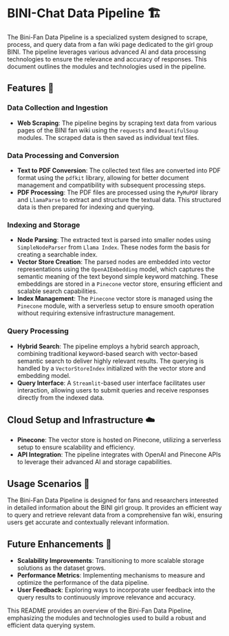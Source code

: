 # BINI-Chat Data Pipeline 🏗️

The Bini-Fan Data Pipeline is a specialized system designed to scrape, process, and query data from a fan wiki page dedicated to the girl group BINI. The pipeline leverages various advanced AI and data processing technologies to ensure the relevance and accuracy of responses. This document outlines the modules and technologies used in the pipeline.

## Features 🌟

### Data Collection and Ingestion

- **Web Scraping**: The pipeline begins by scraping text data from various pages of the BINI fan wiki using the `requests` and `BeautifulSoup` modules. The scraped data is then saved as individual text files.

### Data Processing and Conversion

- **Text to PDF Conversion**: The collected text files are converted into PDF format using the `pdfkit` library, allowing for better document management and compatibility with subsequent processing steps.
- **PDF Processing**: The PDF files are processed using the `PyMuPDF` library and `LlamaParse` to extract and structure the textual data. This structured data is then prepared for indexing and querying.

### Indexing and Storage

- **Node Parsing**: The extracted text is parsed into smaller nodes using `SimpleNodeParser` from `Llama Index`. These nodes form the basis for creating a searchable index.
- **Vector Store Creation**: The parsed nodes are embedded into vector representations using the `OpenAIEmbedding` model, which captures the semantic meaning of the text beyond simple keyword matching. These embeddings are stored in a `Pinecone` vector store, ensuring efficient and scalable search capabilities.
- **Index Management**: The `Pinecone` vector store is managed using the `Pinecone` module, with a serverless setup to ensure smooth operation without requiring extensive infrastructure management.

### Query Processing

- **Hybrid Search**: The pipeline employs a hybrid search approach, combining traditional keyword-based search with vector-based semantic search to deliver highly relevant results. The querying is handled by a `VectorStoreIndex` initialized with the vector store and embedding model.
- **Query Interface**: A `Streamlit`-based user interface facilitates user interaction, allowing users to submit queries and receive responses directly from the indexed data.

## Cloud Setup and Infrastructure ☁️

- **Pinecone**: The vector store is hosted on Pinecone, utilizing a serverless setup to ensure scalability and efficiency.
- **API Integration**: The pipeline integrates with OpenAI and Pinecone APIs to leverage their advanced AI and storage capabilities.

## Usage Scenarios 🎯

The Bini-Fan Data Pipeline is designed for fans and researchers interested in detailed information about the BINI girl group. It provides an efficient way to query and retrieve relevant data from a comprehensive fan wiki, ensuring users get accurate and contextually relevant information.

## Future Enhancements 🔮

- **Scalability Improvements**: Transitioning to more scalable storage solutions as the dataset grows.
- **Performance Metrics**: Implementing mechanisms to measure and optimize the performance of the data pipeline.
- **User Feedback**: Exploring ways to incorporate user feedback into the query results to continuously improve relevance and accuracy.

This README provides an overview of the Bini-Fan Data Pipeline, emphasizing the modules and technologies used to build a robust and efficient data querying system.
